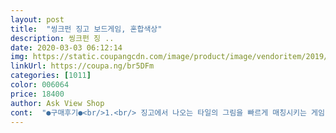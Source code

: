 ```yaml
---
layout: post 
title:  "씽크펀 징고 보드게임, 혼합색상" 
description: 씽크펀 징 ..
date: 2020-03-03 06:12:14 
img: https://static.coupangcdn.com/image/product/image/vendoritem/2019/01/28/3013990908/970e5288-660b-46a1-ab53-23947c07c8b5.jpg 
linkUrl: https://coupa.ng/br5DFm 
categories: [1011] 
color: 006064 
price: 18400 
author: Ask View Shop 
cont:  "●구매후기●<br/>1.<br/> 징고에서 나오는 타일의 그림을 빠르게 매칭시키는 게임이기 때문에, 아이의 집중력과 순발력에 도움이 된다.<br/><br/>1.<br/> 타일분배기가 뻑뻑하다.<br/> 성인이 하기에는 무리가 없지만, 아이가 할 때 뻑뻑해서 자주 걸리기 때문에 불편하다.<br/> 또 타일이 두 개씩 나올 때가 많다.<br/><br/>2.<br/> 짝맞추기 게임이기 때문에 크게 어렵지 않아 4<br/> -5세의 아이들도 쉽게 게임을 이해할 수 있다.<br/><br/>2.<br/> 타일을 집어넣는 부분도 아이에게는 다소 불편하다.<br/> 타일 넣는 걸 본인이 하겠다고 고집부리지만, 잘 들어가지 않으니 짜증내기 쉽다.<br/><br/>3.<br/> 패드나 타일, 타일분배기 모두 비교적 견고하며, 휴대가 용이한 사이즈라서 아이와 여행 갈 때 휴대하기 좋다.<br/><br/>3.<br/> 하나의 패드를 채우는 데 사실 그리 어렵지않다.<br/> 패드를 다양한 사이즈로 만들고 그림이 더 많았더라면, 비교적 큰 아이들도 긴장감 있게 게임을 진행할 수 있지않았을까 하는 아쉬움이 있다.<br/><br/>53개월 아이와 하는데 몇번 해보더니 집중하며 꽤 잘해요.<br/> 그림 보면서 잘 맞춰요<br/>결론부터 말하자면,<br/>고피쉬처럼 다양한 단어들의 칩이 시리즈로 생산되면 단어공부에 더 좋을 것 같습니다.<br/>  단어의 수준이 높아지거나, 동사.<br/> 형용사 등으로 나눠져도 좋을 것 같아요.<br/><br/>구매이유 and amp;평가:<br/>그 플라스틱을 앞으로 당겼다가 뒤로 놓으면 밑에 칩이 두개가 깔립니다.<br/><br/>그래도 처음보다는 난데... <br/><br/>그리고 단어가 CAT, DOG, HOUSE 같은 기초 단어들이라서,<br/>그리고 칩을 넣고 꺼내는 플라스틱은 어른이 해주지 않고 아이들끼리 하면 고장이 쉽게 날 것 같네요.<br/><br/>긴장감+집중력+한/영 단어공부에도 좋고<br/>나오는 두 단어 중에 자신에게 있는 단어를 가장 먼저 외치는 사람이 그 칩을 가져가 빙고를 만들 수 있어요.<br/><br/>나온 단어를 보고 가장 먼저 외치는 사람이 그 칩을 가져가 빙고를 만들 수 있는 거라서,<br/>낱말카드가 나오는 슬라이드기<br/>낱말카드는 플라스틱 재질로<br/>너무빨리끝나 2장씩 놓고 게임해요<br/>단어가 시리즈로 더 다양하게 나오면 또 사서 할 것 같습니다.<br/><br/>단점:<br/>두세번해보고<br/>몆번 하다보니 요령이 생겼는지<br/>모든 게임이 그렇듯 몇번하면 지겨워해서<br/>모든 구성원이 어떤 단어가 나올 지 모르는 상태에서 빙고게임을 하게 되는거라 긴장감이 장난 아니네요.<br/> 그래서 집중도도 높아지구요.<br/><br/>밀 때마다 들리고 움직여서 손으로 잡아줘야하거든요<br/>바닥에 미끄럼 방지하는 패드가 넉넉히 깔려있음 좋겠단 생각을했어요<br/>보드게임 쌓아두고 여러개 돌아가면서 놀아줘야하네요ㅠㅠ<br/>빙고 판에 칩을 올리는데,<br/>빙고 판은 없으면 직접 만들어서 해도 되니까!<br/>빙고게임을 칩으로 하는거라서<br/>빙고칸 3*3 칸.<br/>총 6장 들어있어요<br/>빙고판은 두꺼운 종이재질로 양면에 인쇄되었는데<br/>사진에 보이는 빨강색 플라스틱 안에 칩이 들어있고,<br/>신종코로나바이러스로 기관 및 학원이 모두 휴원하게 되어 집콕하느라 몇 가지 게임을 주문했어요.<br/> 5세 49개월 아이가 흥미롭게 하기 좋은 게임이에요.<br/> 아무래도 어리다보니, 게임 진행하는 데 시간이 좀 걸리긴 하네요.<br/> 게임 룰은 단순해요.<br/> 징고에서 나오는 타일과 패드의 그림이 일치하면, 먼저 이름을 말하는 사람이 타일을 가져와 패드를 채우는 게임입니다.<br/> 비교적 단순하지만, 빙고처럼 다양한 룰로 변환해서 게임을 진행해볼 수도 있어요.<br/> 타일의 앞뒷면이 한글 and amp;영어로 되어있기 때문에, 영어에 노출된 아이들은 영어로 게임을 해봐도 좋을 것 같아요.<br/><br/>아이도 충분히 잘 따라해요<br/>아이들도 정말 재미있게 할 수 있어서 좋아요.<br/><br/>아이와 같이 하면서 엄마나 아빠가 낱말카드 영어로 말하면 쓸 줄은 몰라도 고양이 캣 강아지 도그 집 하우스 처럼 자연스럽게 익히네요<br/>이건 게임하는 모든 사람들이 어떤 단어가 나올지 모르는 상태에서<br/>이게 뭐가 재미있겠나... <br/><br/>이렇게 재미있고 유익한 게임이 많이많이 개발되면 좋겠네요.<br/><br/>일단.<br/> 그냥 평범한 카드로 하는 게임이나, 아무 도구가 없는게 아니라<br/>일반 빙고는 상대방이 생각을 하고 본인이 부르는 단어를 다른 사람이 표시해서 빙고를 만드는 건데,<br/>장점:<br/>정말 게임이 재미있네요.<br/> 정말... <br/><br/>정말.<br/> 장난아니게 재미있네요!!!!!!!!!!!!!!!!!!!!!!<br/>제공된 빙고판은 3*3인데, 더 크게 그려서 해도 재미있을 것 같습니다.<br/><br/>조금 더 보완되면 좋을 부분은<br/>징고 정말 재미있네요.<br/><br/>처음에 아이 혼자 움직이기에는 좀 뻑뻑하고 힘들어해요.<br/> 두장씩 나올 때도 있고요<br/>처음에는 빙고판 하나로 시작해서<br/>칩에는 한 면에는 한글, 한 면에는 영어가 적혀있는데<br/>칩을 잃어버리거나, 빙고 판이 찢어지거나 구겨질 가능성이 있다는 것(택배박스 두께의 두꺼운 종이로 되어있는데, 어쨋든 종이라서 물에 젖거나 하면 닳을 것 같네요.<br/>)<br/>코로나로 아이와 함께 집에 있으면서 보드게임 섭렵하는 중이예요<br/>한쪽면에는 한글.<br/> 반대쪽은 영어로 써있어요<br/>했는데,<br/>1.<br/> 징고에서 나오는 타일의 그림을 빠르게 매칭시키는 게임이기 때문에, 아이의 집중력과 순발력에 도움이 된다.<br/><br/>1.<br/> 타일분배기가 뻑뻑하다.<br/> 성인이 하기에는 무리가 없지만, 아이가 할 때 뻑뻑해서 자주 걸리기 때문에 불편하다.<br/> 또 타일이 두 개씩 나올 때가 많다.<br/><br/>2.<br/> 짝맞추기 게임이기 때문에 크게 어렵지 않아 4<br/> -5세의 아이들도 쉽게 게임을 이해할 수 있다.<br/><br/>2.<br/> 타일을 집어넣는 부분도 아이에게는 다소 불편하다.<br/> 타일 넣는 걸 본인이 하겠다고 고집부리지만, 잘 들어가지 않으니 짜증내기 쉽다.<br/><br/>3.<br/> 패드나 타일, 타일분배기 모두 비교적 견고하며, 휴대가 용이한 사이즈라서 아이와 여행 갈 때 휴대하기 좋다.<br/><br/>3.<br/> 하나의 패드를 채우는 데 사실 그리 어렵지않다.<br/> 패드를 다양한 사이즈로 만들고 그림이 더 많았더라면, 비교적 큰 아이들도 긴장감 있게 게임을 진행할 수 있지않았을까 하는 아쉬움이 있다.<br/><br/>53개월 아이와 하는데 몇번 해보더니 집중하며 꽤 잘해요.<br/> 그림 보면서 잘 맞춰요<br/>결론부터 말하자면,<br/>고피쉬처럼 다양한 단어들의 칩이 시리즈로 생산되면 단어공부에 더 좋을 것 같습니다.<br/>  단어의 수준이 높아지거나, 동사.<br/> 형용사 등으로 나눠져도 좋을 것 같아요.<br/><br/>구매이유 and amp;평가:<br/>그 플라스틱을 앞으로 당겼다가 뒤로 놓으면 밑에 칩이 두개가 깔립니다.<br/><br/>그래도 처음보다는 난데... <br/><br/>그리고 단어가 CAT, DOG, HOUSE 같은 기초 단어들이라서,<br/>그리고 칩을 넣고 꺼내는 플라스틱은 어른이 해주지 않고 아이들끼리 하면 고장이 쉽게 날 것 같네요.<br/><br/>긴장감+집중력+한/영 단어공부에도 좋고<br/>나오는 두 단어 중에 자신에게 있는 단어를 가장 먼저 외치는 사람이 그 칩을 가져가 빙고를 만들 수 있어요.<br/><br/>나온 단어를 보고 가장 먼저 외치는 사람이 그 칩을 가져가 빙고를 만들 수 있는 거라서,<br/>낱말카드가 나오는 슬라이드기<br/>낱말카드는 플라스틱 재질로<br/>너무빨리끝나 2장씩 놓고 게임해요<br/>단어가 시리즈로 더 다양하게 나오면 또 사서 할 것 같습니다.<br/><br/>단점:<br/>두세번해보고<br/>몆번 하다보니 요령이 생겼는지<br/>모든 게임이 그렇듯 몇번하면 지겨워해서<br/>모든 구성원이 어떤 단어가 나올 지 모르는 상태에서 빙고게임을 하게 되는거라 긴장감이 장난 아니네요.<br/> 그래서 집중도도 높아지구요.<br/><br/>밀 때마다 들리고 움직여서 손으로 잡아줘야하거든요<br/>바닥에 미끄럼 방지하는 패드가 넉넉히 깔려있음 좋겠단 생각을했어요<br/>보드게임 쌓아두고 여러개 돌아가면서 놀아줘야하네요ㅠㅠ<br/>빙고 판에 칩을 올리는데,<br/>빙고 판은 없으면 직접 만들어서 해도 되니까!<br/>빙고게임을 칩으로 하는거라서<br/>빙고칸 3*3 칸.<br/>총 6장 들어있어요<br/>빙고판은 두꺼운 종이재질로 양면에 인쇄되었는데<br/>사진에 보이는 빨강색 플라스틱 안에 칩이 들어있고,<br/>신종코로나바이러스로 기관 및 학원이 모두 휴원하게 되어 집콕하느라 몇 가지 게임을 주문했어요.<br/> 5세 49개월 아이가 흥미롭게 하기 좋은 게임이에요.<br/> 아무래도 어리다보니, 게임 진행하는 데 시간이 좀 걸리긴 하네요.<br/> 게임 룰은 단순해요.<br/> 징고에서 나오는 타일과 패드의 그림이 일치하면, 먼저 이름을 말하는 사람이 타일을 가져와 패드를 채우는 게임입니다.<br/> 비교적 단순하지만, 빙고처럼 다양한 룰로 변환해서 게임을 진행해볼 수도 있어요.<br/> 타일의 앞뒷면이 한글 and amp;영어로 되어있기 때문에, 영어에 노출된 아이들은 영어로 게임을 해봐도 좋을 것 같아요.<br/><br/>아이도 충분히 잘 따라해요<br/>아이들도 정말 재미있게 할 수 있어서 좋아요.<br/><br/>아이와 같이 하면서 엄마나 아빠가 낱말카드 영어로 말하면 쓸 줄은 몰라도 고양이 캣 강아지 도그 집 하우스 처럼 자연스럽게 익히네요<br/>이건 게임하는 모든 사람들이 어떤 단어가 나올지 모르는 상태에서<br/>이게 뭐가 재미있겠나... <br/><br/>이렇게 재미있고 유익한 게임이 많이많이 개발되면 좋겠네요.<br/><br/>일단.<br/> 그냥 평범한 카드로 하는 게임이나, 아무 도구가 없는게 아니라<br/>일반 빙고는 상대방이 생각을 하고 본인이 부르는 단어를 다른 사람이 표시해서 빙고를 만드는 건데,<br/>장점:<br/>정말 게임이 재미있네요.<br/> 정말... <br/><br/>정말.<br/> 장난아니게 재미있네요!!!!!!!!!!!!!!!!!!!!!!<br/>제공된 빙고판은 3*3인데, 더 크게 그려서 해도 재미있을 것 같습니다.<br/><br/>조금 더 보완되면 좋을 부분은<br/>징고 정말 재미있네요.<br/><br/>처음에 아이 혼자 움직이기에는 좀 뻑뻑하고 힘들어해요.<br/> 두장씩 나올 때도 있고요<br/>처음에는 빙고판 하나로 시작해서<br/>칩에는 한 면에는 한글, 한 면에는 영어가 적혀있는데<br/>칩을 잃어버리거나, 빙고 판이 찢어지거나 구겨질 가능성이 있다는 것(택배박스 두께의 두꺼운 종이로 되어있는데, 어쨋든 종이라서 물에 젖거나 하면 닳을 것 같네요.<br/>)<br/>코로나로 아이와 함께 집에 있으면서 보드게임 섭렵하는 중이예요<br/>한쪽면에는 한글.<br/> 반대쪽은 영어로 써있어요<br/>했는데,<br/>" 
---
```

